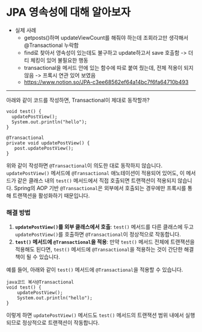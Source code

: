 # JPA 영속성에 대해 알아보자

- 실제 사례
    - getposts()하며 updateViewCount를 해줘야 하는데 조회라고만 생각해서 @Transactional 누락함
    - find로 찾아서 영속성이 있는데도 불구하고 update하고서 save 호출함 -> 더티 체킹이 있어 불필요한 행동
    - transactional을 메서드 안에 있는 함수에 따로 붙여 줬는데, 전체 적용이 되지 않음 -> 프록시  연관 있어 보였음
    - https://www.notion.so/JPA-c3ee68562ef64a14bc7f6fa64710b493

---

아래와 같이 코드를 작성하면, Transactional이 제대로 동작할까?

```
void test() {        
  updatePostView();        
  System.out.println("hello");   
}      

@Transactional    
private void updatePostView() {       
   post.updatePostView();    
}
```



위와 같이 작성하면 `@Transactional`이 의도한 대로 동작하지 않습니다. `updatePostView()` 메서드에 `@Transactional` 애노테이션이 적용되어 있어도, 이 메서드가 같은 클래스 내의 `test()` 메서드에서 직접 호출되면 트랜잭션이 적용되지 않습니다. Spring의 AOP 기반 `@Transactional`은 외부에서 호출되는 경우에만 프록시를 통해 트랜잭션을 활성화하기 때문입니다.

### 해결 방법

1. **`updatePostView()`를 외부 클래스에서 호출**: `test()` 메서드를 다른 클래스에 두고 `updatePostView()`를 호출하면 `@Transactional`이 정상적으로 작동합니다.
2. **`test()` 메서드에 `@Transactional`을 적용**: 만약 `test()` 메서드 전체에 트랜잭션을 적용해도 된다면, `test()` 메서드에 `@Transactional`을 적용하는 것이 간단한 해결책이 될 수 있습니다.

예를 들어, 아래와 같이 `test()` 메서드에 `@Transactional`을 적용할 수 있습니다.

```
java코드 복사@Transactional
void test() {
    updatePostView();
    System.out.println("hello");
}
```

이렇게 하면 `updatePostView()` 메서드도 `test()` 메서드의 트랜잭션 범위 내에서 실행되므로 정상적으로 트랜잭션이 작동합니다.